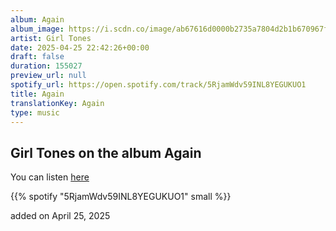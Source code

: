 ```yaml
---
album: Again
album_image: https://i.scdn.co/image/ab67616d0000b2735a7804d2b1b670967fe942f5
artist: Girl Tones
date: 2025-04-25 22:42:26+00:00
draft: false
duration: 155027
preview_url: null
spotify_url: https://open.spotify.com/track/5RjamWdv59INL8YEGUKUO1
title: Again
translationKey: Again
type: music
---
```


## Girl Tones on the album Again

You can listen [here](https://open.spotify.com/track/5RjamWdv59INL8YEGUKUO1)

{{% spotify "5RjamWdv59INL8YEGUKUO1" small %}}

added on April 25, 2025